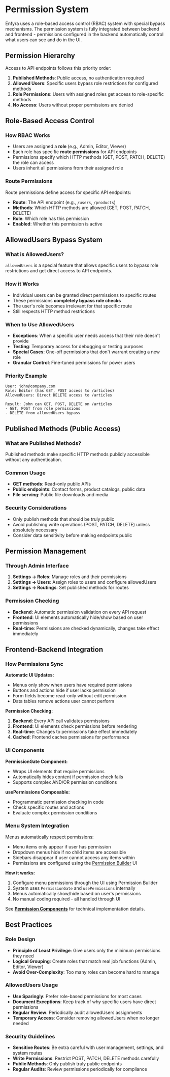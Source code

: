 # Permission System

Enfyra uses a role-based access control (RBAC) system with special bypass mechanisms. The permission system is fully integrated between backend and frontend - permissions configured in the backend automatically control what users can see and do in the UI.

## Permission Hierarchy

Access to API endpoints follows this priority order:

1. **Published Methods**: Public access, no authentication required
2. **Allowed Users**: Specific users bypass role restrictions for configured methods
3. **Role Permissions**: Users with assigned roles get access to role-specific methods
4. **No Access**: Users without proper permissions are denied

## Role-Based Access Control

### How RBAC Works
- Users are assigned a **role** (e.g., Admin, Editor, Viewer)
- Each role has specific **route permissions** for API endpoints
- Permissions specify which HTTP methods (GET, POST, PATCH, DELETE) the role can access
- Users inherit all permissions from their assigned role

### Route Permissions
Route permissions define access for specific API endpoints:
- **Route**: The API endpoint (e.g., `/users`, `/products`)
- **Methods**: Which HTTP methods are allowed (GET, POST, PATCH, DELETE)
- **Role**: Which role has this permission
- **Enabled**: Whether this permission is active

## AllowedUsers Bypass System

### What is AllowedUsers?
`allowedUsers` is a special feature that allows specific users to bypass role restrictions and get direct access to API endpoints.

### How it Works
- Individual users can be granted direct permissions to specific routes
- These permissions **completely bypass role checks**
- The user's role becomes irrelevant for that specific route
- Still respects HTTP method restrictions

### When to Use AllowedUsers
- **Exceptions**: When a specific user needs access that their role doesn't provide
- **Testing**: Temporary access for debugging or testing purposes  
- **Special Cases**: One-off permissions that don't warrant creating a new role
- **Granular Control**: Fine-tuned permissions for power users

### Priority Example
```
User: john@company.com
Role: Editor (has GET, POST access to /articles)
AllowedUsers: Direct DELETE access to /articles

Result: John can GET, POST, DELETE on /articles
- GET, POST from role permissions
- DELETE from allowedUsers bypass
```

## Published Methods (Public Access)

### What are Published Methods?
Published methods make specific HTTP methods publicly accessible without any authentication.

### Common Usage
- **GET methods**: Read-only public APIs
- **Public endpoints**: Contact forms, product catalogs, public data
- **File serving**: Public file downloads and media

### Security Considerations
- Only publish methods that should be truly public
- Avoid publishing write operations (POST, PATCH, DELETE) unless absolutely necessary
- Consider data sensitivity before making endpoints public

## Permission Management

### Through Admin Interface
1. **Settings → Roles**: Manage roles and their permissions
2. **Settings → Users**: Assign roles to users and configure allowedUsers
3. **Settings → Routings**: Set published methods for routes

### Permission Checking
- **Backend**: Automatic permission validation on every API request
- **Frontend**: UI elements automatically hide/show based on user permissions
- **Real-time**: Permissions are checked dynamically, changes take effect immediately

## Frontend-Backend Integration

### How Permissions Sync

**Automatic UI Updates:**
- Menus only show when users have required permissions
- Buttons and actions hide if user lacks permission
- Form fields become read-only without edit permission
- Data tables remove actions user cannot perform

**Permission Checking:**
1. **Backend**: Every API call validates permissions
2. **Frontend**: UI elements check permissions before rendering
3. **Real-time**: Changes to permissions take effect immediately
4. **Cached**: Frontend caches permissions for performance

### UI Components

**PermissionGate Component:**
- Wraps UI elements that require permissions
- Automatically hides content if permission check fails
- Supports complex AND/OR permission conditions

**usePermissions Composable:**
- Programmatic permission checking in code
- Check specific routes and actions
- Evaluate complex permission conditions

### Menu System Integration

Menus automatically respect permissions:
- Menu items only appear if user has permission
- Dropdown menus hide if no child items are accessible
- Sidebars disappear if user cannot access any items within
- Permissions are configured using the [Permission Builder](../frontend/permission-builder.md) UI

**How it works:**
1. Configure menu permissions through the UI using Permission Builder
2. System uses `PermissionGate` and `usePermissions` internally
3. Menus automatically show/hide based on user's permissions
4. No manual coding required - all handled through UI

See **[Permission Components](../frontend/permission-components.md)** for technical implementation details.

## Best Practices

### Role Design
- **Principle of Least Privilege**: Give users only the minimum permissions they need
- **Logical Grouping**: Create roles that match real job functions (Admin, Editor, Viewer)
- **Avoid Over-Complexity**: Too many roles can become hard to manage

### AllowedUsers Usage
- **Use Sparingly**: Prefer role-based permissions for most cases
- **Document Exceptions**: Keep track of why specific users have direct permissions
- **Regular Review**: Periodically audit allowedUsers assignments
- **Temporary Access**: Consider removing allowedUsers when no longer needed

### Security Guidelines
- **Sensitive Routes**: Be extra careful with user management, settings, and system routes
- **Write Permissions**: Restrict POST, PATCH, DELETE methods carefully
- **Public Methods**: Only publish truly public endpoints
- **Regular Audits**: Review permissions periodically for compliance